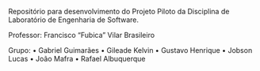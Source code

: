Repositório para desenvolvimento do Projeto Piloto da Disciplina de Laboratório de Engenharia de Software.

Professor: Francisco “Fubica” Vilar Brasileiro

Grupo:
  • Gabriel Guimarães
  • Gileade Kelvin
  • Gustavo Henrique
  • Jobson Lucas
  • João Mafra
  • Rafael Albuquerque
